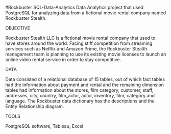 #Rockbuster SQL-Data-Analytics
Data Analytics project that used PostgreSQL for analyzing data from a fictional movie rental company named Rockbuster Stealth.

OBJECTIVE

Rockbuster Stealth LLC is a fictional movie rental company that used to have stores around the world. Facing stiff competition from streaming services such as Netflix and Amazon Prime, the Rockbuster Stealth management team is planning to use its existing movie licenses to launch an online video rental service in order to stay competitive.

DATA

Data consisted of a relational database of 15 tables, out of which fact tables had the information about payment and rental and the remaining dimension tables had information about the stores, film category, customer, staff, addresses, city, country, film_actor, actor, inventory, film, category and language. The Rockbuster data dictionary has the descriptions and the Entity Relationship diagram.

TOOLS

PostgreSQL software, Tableau, Excel
